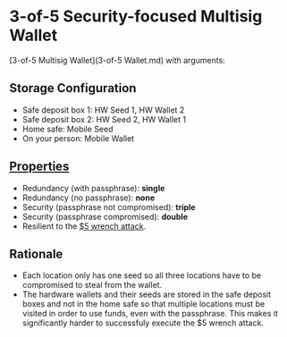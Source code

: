 # 3-of-5 Security-focused Multisig Wallet

[3-of-5 Multisig Wallet](3-of-5 Wallet.md) with arguments:

## Storage Configuration

* Safe deposit box 1: HW Seed 1, HW Wallet 2
* Safe deposit box 2: HW Seed 2, HW Wallet 1
* Home safe: Mobile Seed
* On your person: Mobile Wallet

## [Properties](../misc/propertiesKey.md)

* Redundancy (with passphrase): **single**
* Redundancy (no passphrase): **none**
* Security (passphrase not compromised): **triple**
* Security (passphrase compromised): **double**
* Resilient to the [$5 wrench attack](https://xkcd.com/538/).

## Rationale

* Each location only has one seed so all three locations have to be compromised to steal from the wallet.
* The hardware wallets and their seeds are stored in the safe deposit boxes and not in the home safe so that multiple locations must be visited in order to use funds, even with the passphrase. This makes it significantly harder to successfuly execute the $5 wrench attack.

